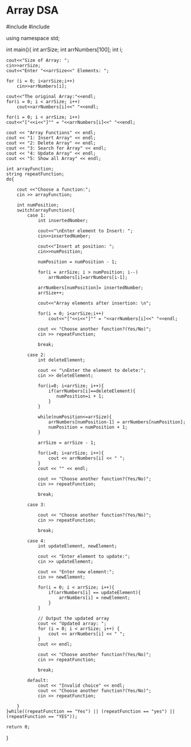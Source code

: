 # Array DSA

#include <iostream>
#include <string>

using namespace std;

int main(){
	int arrSize;
	int arrNumbers[100];
	int i;
	
	cout<<"Size of Array: ";
	cin>>arrSize;
	cout<<"Enter "<<arrSize<<" Elements: ";
		
	for (i = 0; i<arrSize;i++)
		cin>>arrNumbers[i];
		
	cout<<"The original Array:"<<endl;
	for(i = 0; i < arrSize; i++)
		cout<<arrNumbers[i]<<" "<<endl;
		
	for(i = 0; i < arrSize; i++)
	cout<<"["<<i<<"]"" = "<<arrNumbers[i]<<" "<<endl;
	
	cout << "Array Functions" << endl;
	cout << "1: Insert Array" << endl;
	cout << "2: Delete Array" << endl;
	cout << "3: Search for Array" << endl;
	cout << "4: Update Array" << endl;
	cout << "5: Show all Array" << endl;
	
	int arrayFunction; 
	string repeatFunction;
	do{
		
		cout <<"Choose a function:";
		cin >> arrayFunction;
		
		int numPosition;
		switch(arrayFunction){
			case 1:
				int insertedNumber;
    
    			cout<<"\nEnter element to Insert: ";
    			cin>>insertedNumber;
    			
    			cout<<"Insert at position: ";
    			cin>>numPosition;
	 
    			numPosition = numPosition - 1;
	 
    			for(i = arrSize; i > numPosition; i--)
	    			arrNumbers[i]=arrNumbers[i-1];
	    
				arrNumbers[numPosition]= insertedNumber;
				arrSize++;
	
				cout<<"Array elements after insertion: \n";
	
				for(i = 0; i<arrSize;i++)
	    			cout<<"["<<i<<"]"" = "<<arrNumbers[i]<<" "<<endl;
				
				cout << "Choose another function?(Yes/No)";
				cin >> repeatFunction;
				
				break;
			
			case 2:
    			int deleteElement;
    
    			cout << "\nEnter the element to delete:";
    			cin >> deleteElement;
    
    			for(i=0; i<arrSize; i++){
    			    if(arrNumbers[i]==deleteElement){
    	 		       numPosition=i + 1;
    			    }
    			}
    
    			while(numPosition<=arrSize){
    	    		arrNumbers[numPosition-1] = arrNumbers[numPosition];
    	    		numPosition = numPosition + 1;
   				}
    
    			arrSize = arrSize - 1;
    
    			for(i=0; i<arrSize; i++){
        			cout << arrNumbers[i] << " ";
    			}	
				cout << "" << endl;
				
				cout << "Choose another function?(Yes/No)";
				cin >> repeatFunction;
				
				break;
			
			case 3:
				
				cout << "Choose another function?(Yes/No)";
				cin >> repeatFunction;
				
				break;
			
			case 4:
				int updateElement, newElement;
    
    			cout << "Enter element to update:";
    			cin >> updateElement;
    
    			cout << "Enter new element:";
    			cin >> newElement;
    
    			for(i = 0; i < arrSize; i++){
    	    		if(arrNumbers[i] == updateElement){
        	    		arrNumbers[i] = newElement;
        			}
    			}

    			// Output the updated array
    			cout << "Updated array: ";
    			for (i = 0; i < arrSize; i++) {
    	    		cout << arrNumbers[i] << " ";
   				}
    			cout << endl;
    			
    			cout << "Choose another function?(Yes/No)";
				cin >> repeatFunction;
				
    			break;
    	
    		default:
    			cout << "Invalid choice" << endl;
    			cout << "Choose another function?(Yes/No)";
				cin >> repeatFunction;
				
		}
	}while((repeatFunction == "Yes") || (repeatFunction == "yes") || (repeatFunction == "YES"));
		
	return 0;
}
